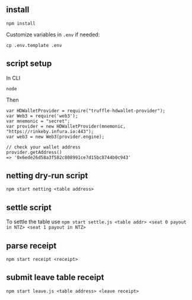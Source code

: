 
## install

```
npm install
```

Customize variables in `.env` if needed:

```
cp .env.template .env
```

## script setup

In CLI

```
node
```

Then

```
var HDWalletProvider = require("truffle-hdwallet-provider");
var Web3 = require('web3');
var mnemonic = "secret";
var provider = new HDWalletProvider(mnemonic, "https://rinkeby.infura.io:443");
var web3 = new Web3(provider.engine);

// check your wallet address
provider.getAddress()
=> '0x6ede26d58a3f582c808991ce7d15bc8744b0c943'
```


## netting dry-run script

`npm start netting <table address>`

## settle script

To settle the table use
`npm start settle.js <table addr> <seat 0 payout in NTZ> <seat 1 payout in NTZ>`

## parse receipt

`npm start receipt <receipt>`

## submit leave table receipt

`npm start leave.js <table address> <leave receipt>`
